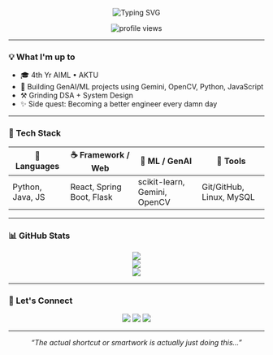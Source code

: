 <p align="center">
  <img src="https://readme-typing-svg.demolab.com?font=Bruno+Ace&weight=500&duration=3000&pause=1000&color=00CCFF&center=true&vCenter=true&multiline=true&width=650&height=80&lines=GenAI+%F0%9F%94%A5;ML+%7C+Fullstack" alt="Typing SVG" />
</p>


<p align="center">
  <img src="https://komarev.com/ghpvc/?username=keshav20004&style=flat-square&color=blue" alt="profile views"/>
</p>



---

### 💡 What I'm up to
- 🎓 4th Yr AIML • AKTU
- 🤖 Building GenAI/ML projects using Gemini, OpenCV, Python, JavaScript
- ⚒️ Grinding DSA + System Design
- ✨ Side quest: Becoming a better engineer every damn day

---

### 🚀 Tech Stack

| 🧩 Languages   | ☕ Framework / Web | 🤖 ML / GenAI            | 🔧 Tools         |
|---------------|-------------------|---------------------------|------------------|
| Python, Java, JS | React, Spring Boot, Flask | scikit-learn, Gemini, OpenCV | Git/GitHub, Linux, MySQL |

---

### 📊 GitHub Stats

<p align="center">
  <img src="https://github-readme-stats.vercel.app/api?username=keshav20004&show_icons=true&theme=radical"/>
  <br/>
  <img src="https://streak-stats.demolab.com?user=keshav20004&theme=radical"/>
  <br/>
  <img src="https://github-readme-stats.vercel.app/api/top-langs/?username=keshav20004&layout=compact&theme=radical"/>
</p>

---

### 🔗 Let's Connect

<p align="center">
  <a href="mailto:ikeshav62@gmail.com"><img src="https://img.shields.io/badge/-Email-D14836?style=for-the-badge&logo=gmail&logoColor=white"/></a>
  <a href="https://www.linkedin.com/in/keshav-bajpai-3409322b6/"><img src="https://img.shields.io/badge/-LinkedIn-0A66C2?style=for-the-badge&logo=linkedin&logoColor=white"/></a>
  <a href="https://keshav01.netlify.app/"><img src="https://img.shields.io/badge/-Portfolio-000000?style=for-the-badge&logo=About.me&logoColor=white"/></a>
</p>

---

<p align="center"><em>“The actual shortcut or smartwork is actually just doing this…”</em></p>
